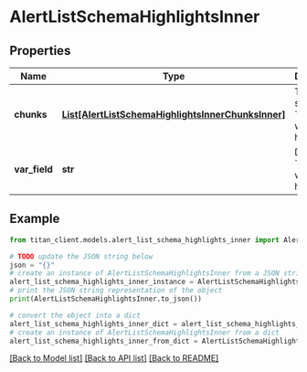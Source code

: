 # AlertListSchemaHighlightsInner


## Properties

Name | Type | Description | Notes
------------ | ------------- | ------------- | -------------
**chunks** | [**List[AlertListSchemaHighlightsInnerChunksInner]**](AlertListSchemaHighlightsInnerChunksInner.md) | Text snippet &#x60;chunks&#x60; with highlights. | 
**var_field** | **str** | Document &#x60;field&#x60; which was highlighted. | 

## Example

```python
from titan_client.models.alert_list_schema_highlights_inner import AlertListSchemaHighlightsInner

# TODO update the JSON string below
json = "{}"
# create an instance of AlertListSchemaHighlightsInner from a JSON string
alert_list_schema_highlights_inner_instance = AlertListSchemaHighlightsInner.from_json(json)
# print the JSON string representation of the object
print(AlertListSchemaHighlightsInner.to_json())

# convert the object into a dict
alert_list_schema_highlights_inner_dict = alert_list_schema_highlights_inner_instance.to_dict()
# create an instance of AlertListSchemaHighlightsInner from a dict
alert_list_schema_highlights_inner_from_dict = AlertListSchemaHighlightsInner.from_dict(alert_list_schema_highlights_inner_dict)
```
[[Back to Model list]](../README.md#documentation-for-models) [[Back to API list]](../README.md#documentation-for-api-endpoints) [[Back to README]](../README.md)



